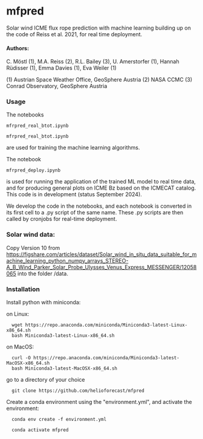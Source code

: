 # mfpred

Solar wind ICME flux rope prediction with machine learning building up on the code of Reiss et al. 2021, for real time deployment.

#### Authors: 
C. Möstl (1), M.A. Reiss (2), R.L. Bailey (3), U. Amerstorfer (1), Hannah Rüdisser (1), Emma Davies (1), Eva Weiler (1)

(1) Austrian Space Weather Office, GeoSphere Austria
(2) NASA CCMC
(3) Conrad Observatory, GeoSphere Austria


### Usage

The notebooks

    mfrpred_real_btot.ipynb
    
    mfrpred_real_btot.ipynb

are used for training the machine learning algorithms.

The notebook

    mfrpred_deploy.ipynb

is used for running the application of the trained ML model to real time data, and for producing general plots on ICME Bz based on the ICMECAT catalog. This code is in development (status September 2024).

We develop the code in the notebooks, and each notebook is converted in its first cell to a .py script of the same name. These .py scripts are then called by cronjobs for real-time deployment.


### Solar wind data:
Copy Version 10 from https://figshare.com/articles/dataset/Solar_wind_in_situ_data_suitable_for_machine_learning_python_numpy_arrays_STEREO-A_B_Wind_Parker_Solar_Probe_Ulysses_Venus_Express_MESSENGER/12058065
into the folder /data.


### Installation 

Install python with miniconda:

on Linux:

	  wget https://repo.anaconda.com/miniconda/Miniconda3-latest-Linux-x86_64.sh
	  bash Miniconda3-latest-Linux-x86_64.sh

on MacOS:

	  curl -O https://repo.anaconda.com/miniconda/Miniconda3-latest-MacOSX-x86_64.sh
	  bash Miniconda3-latest-MacOSX-x86_64.sh

go to a directory of your choice

	  git clone https://github.com/helioforecast/mfpred
	  

Create a conda environment using the "environment.yml", and activate the environment:

	  conda env create -f environment.yml    

	  conda activate mfpred

